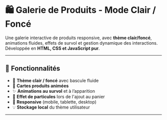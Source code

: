 # 🛍️ Galerie de Produits - Mode Clair / Foncé

Une galerie interactive de produits responsive, avec **thème clair/foncé**, animations fluides, effets de survol et gestion dynamique des interactions. Développée en **HTML, CSS et JavaScript pur**.

---

## 🎯 Fonctionnalités

- 🎨 **Thème clair / foncé** avec bascule fluide
- 🛒 **Cartes produits animées**
- ✨ **Animations au survol** et à l’apparition
- 🎉 **Effet de particules** lors de l'ajout au panier
- 📱 **Responsive** (mobile, tablette, desktop)
- 💡 **Stockage local** du thème utilisateur

---

